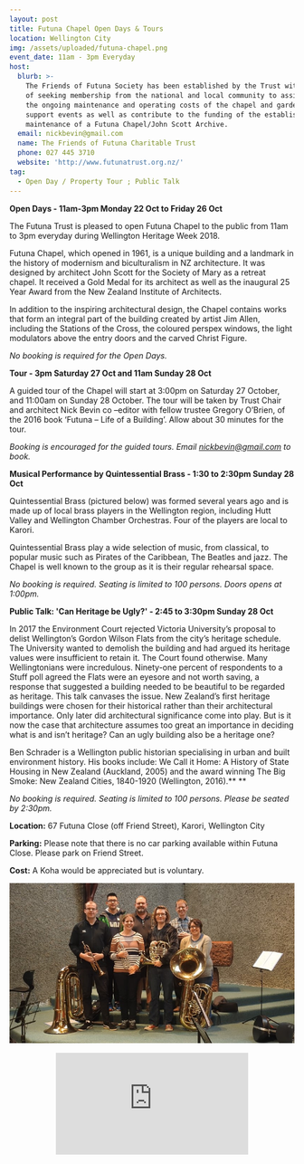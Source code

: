 ```yaml
---
layout: post
title: Futuna Chapel Open Days & Tours
location: Wellington City
img: /assets/uploaded/futuna-chapel.png
event_date: 11am - 3pm Everyday
host:
  blurb: >-
    The Friends of Futuna Society has been established by the Trust with the aim
    of seeking membership from the national and local community to assist with
    the ongoing maintenance and operating costs of the chapel and gardens,
    support events as well as contribute to the funding of the establishment and
    maintenance of a Futuna Chapel/John Scott Archive.
  email: nickbevin@gmail.com
  name: The Friends of Futuna Charitable Trust
  phone: 027 445 3710
  website: 'http://www.futunatrust.org.nz/'
tag:
  - Open Day / Property Tour ; Public Talk
---
```

**Open Days - 11am-3pm Monday 22 Oct to Friday 26 Oct**

The Futuna Trust is pleased to open Futuna Chapel to the public from 11am to 3pm everyday during Wellington Heritage Week 2018. 

Futuna Chapel, which opened in 1961, is a unique building and a landmark in the history of modernism and biculturalism in NZ architecture. It was designed by architect John Scott for the Society of Mary as a retreat chapel. It received a Gold Medal for its architect as well as the inaugural 25 Year Award from the New Zealand Institute of Architects.

In addition to the inspiring architectural design, the Chapel contains works that form an integral part of the building created by artist Jim Allen, including the Stations of the Cross, the coloured perspex windows, the light modulators above the entry doors and the carved Christ Figure.

_No booking is required for the Open Days._

**Tour - 3pm Saturday 27 Oct and 11am Sunday 28 Oct**

A guided tour of the Chapel will start at 3:00pm on Saturday 27 October, and 11:00am on Sunday 28 October. The tour will be taken by Trust Chair and architect Nick Bevin co –editor with fellow trustee Gregory O’Brien, of the 2016 book ‘Futuna – Life of a Building’. Allow about 30 minutes for the tour.

_Booking is encouraged for the guided tours. Email nickbevin@gmail.com to book._

**Musical Performance by Quintessential Brass - 1:30 to 2:30pm Sunday 28 Oct**

Quintessential Brass (pictured below) was formed several years ago and is made up of local brass players in the Wellington region, including Hutt Valley and Wellington Chamber Orchestras. Four of the players are local to Karori.

Quintessential Brass play a wide selection of music, from classical, to popular music such as Pirates of the Caribbean, The Beatles and jazz. The Chapel is well known to the group as it is their regular rehearsal space.

_No booking is required. Seating is limited to 100 persons. Doors opens at 1:00pm._

**Public Talk: 'Can Heritage be Ugly?' - 2:45 to 3:30pm Sunday 28 Oct**

In 2017 the Environment Court rejected Victoria University’s proposal to delist Wellington’s Gordon Wilson Flats from the city’s heritage schedule. The University wanted to demolish the building and had argued its heritage values were insufficient to retain it. The Court found otherwise. Many Wellingtonians were incredulous. Ninety-one percent of respondents to a Stuff poll agreed the Flats were an eyesore and not worth saving, a response that suggested a building needed to be beautiful to be regarded as heritage. This talk canvases the issue. New Zealand’s first heritage buildings were chosen for their historical rather than their architectural importance. Only later did architectural significance come into play. But is it now the case that architecture assumes too great an importance in deciding what is and isn’t heritage? Can an ugly building also be a heritage one?

Ben Schrader is a Wellington public historian specialising in urban and built environment history. His books include: We Call it Home: A History of State Housing in New Zealand (Auckland, 2005) and the award winning The Big Smoke: New Zealand Cities, 1840-1920 (Wellington, 2016).**
**

_No booking is required. Seating is limited to 100 persons. Please be seated by 2:30pm._

**Location:** 67 Futuna Close (off Friend Street), Karori, Wellington City

**Parking:** Please note that there is no car parking available within Futuna Close.  Please park on Friend Street.

**Cost:** A Koha would be appreciated but is voluntary.

![null](/assets/uploaded/futuna1.jpg)

<center><iframe src="https://www.facebook.com/plugins/page.php?href=https%3A%2F%2Fwww.facebook.com%2FFutunaChapel%2F&tabs=header&width=340&height=180&small_header=false&adapt_container_width=true&hide_cover=false&show_facepile=true&appId" width="340" height="180" style="border:none;overflow:hidden" scrolling="no" frameborder="0" allowTransparency="true" allow="encrypted-media"></iframe></center>
